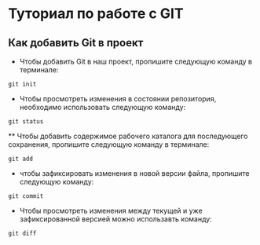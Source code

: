 # Туториал по работе с GIT # 

## Как добавить Git в проект

* Чтобы добавить Git  в наш проект, пропишите следующую команду в терминале: 
~~~
git init
~~~

* Чтобы просмотреть изменения в состоянии репозитория, необходимо использовать следующую команду:
~~~
git status
~~~
** Чтобы добавить содержимое рабочего каталога  для последующего  сохранения, пропишите следующую команду в терминале: 
~~~
git add
~~~
* чтобы зафиксировать изменения в новой версии файла, пропишите следующую команду:
~~~
git commit
~~~~
* Чтобы просмотреть изменения между текущей и уже зафиксированной версией можно использавть команду:
~~~
git diff
~~~
